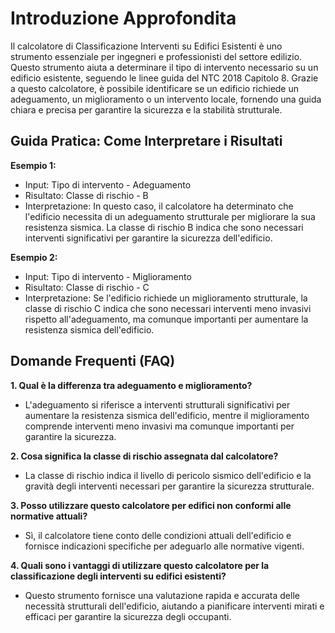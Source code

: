 # Introduzione Approfondita
Il calcolatore di Classificazione Interventi su Edifici Esistenti è uno strumento essenziale per ingegneri e professionisti del settore edilizio. Questo strumento aiuta a determinare il tipo di intervento necessario su un edificio esistente, seguendo le linee guida del NTC 2018 Capitolo 8. Grazie a questo calcolatore, è possibile identificare se un edificio richiede un adeguamento, un miglioramento o un intervento locale, fornendo una guida chiara e precisa per garantire la sicurezza e la stabilità strutturale.

## Guida Pratica: Come Interpretare i Risultati

**Esempio 1:**
- Input: Tipo di intervento - Adeguamento
- Risultato: Classe di rischio - B
- Interpretazione: In questo caso, il calcolatore ha determinato che l'edificio necessita di un adeguamento strutturale per migliorare la sua resistenza sismica. La classe di rischio B indica che sono necessari interventi significativi per garantire la sicurezza dell'edificio.

**Esempio 2:**
- Input: Tipo di intervento - Miglioramento
- Risultato: Classe di rischio - C
- Interpretazione: Se l'edificio richiede un miglioramento strutturale, la classe di rischio C indica che sono necessari interventi meno invasivi rispetto all'adeguamento, ma comunque importanti per aumentare la resistenza sismica dell'edificio.

## Domande Frequenti (FAQ)

**1. Qual è la differenza tra adeguamento e miglioramento?**
- L'adeguamento si riferisce a interventi strutturali significativi per aumentare la resistenza sismica dell'edificio, mentre il miglioramento comprende interventi meno invasivi ma comunque importanti per garantire la sicurezza.

**2. Cosa significa la classe di rischio assegnata dal calcolatore?**
- La classe di rischio indica il livello di pericolo sismico dell'edificio e la gravità degli interventi necessari per garantire la sicurezza strutturale.

**3. Posso utilizzare questo calcolatore per edifici non conformi alle normative attuali?**
- Sì, il calcolatore tiene conto delle condizioni attuali dell'edificio e fornisce indicazioni specifiche per adeguarlo alle normative vigenti.

**4. Quali sono i vantaggi di utilizzare questo calcolatore per la classificazione degli interventi su edifici esistenti?**
- Questo strumento fornisce una valutazione rapida e accurata delle necessità strutturali dell'edificio, aiutando a pianificare interventi mirati e efficaci per garantire la sicurezza degli occupanti.